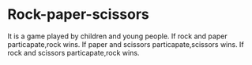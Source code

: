 # Rock-paper-scissors
It is a game played by children and young people.
If rock and paper particapate,rock wins.
If paper and scissors particapate,scissors wins.
If rock and scissors particapate,rock wins.
